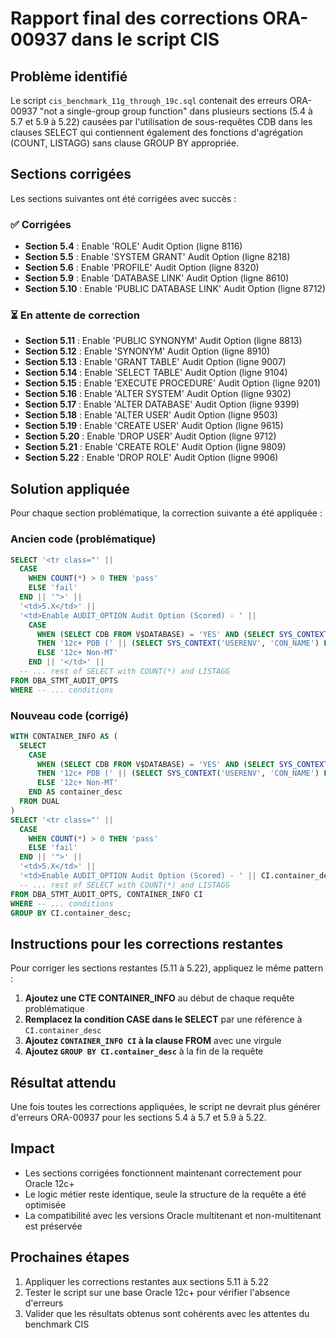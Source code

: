 # Rapport final des corrections ORA-00937 dans le script CIS

## Problème identifié
Le script `cis_benchmark_11g_through_19c.sql` contenait des erreurs ORA-00937 "not a single-group group function" dans plusieurs sections (5.4 à 5.7 et 5.9 à 5.22) causées par l'utilisation de sous-requêtes CDB dans les clauses SELECT qui contiennent également des fonctions d'agrégation (COUNT, LISTAGG) sans clause GROUP BY appropriée.

## Sections corrigées
Les sections suivantes ont été corrigées avec succès :

### ✅ Corrigées
- **Section 5.4** : Enable 'ROLE' Audit Option (ligne 8116)
- **Section 5.5** : Enable 'SYSTEM GRANT' Audit Option (ligne 8218)
- **Section 5.6** : Enable 'PROFILE' Audit Option (ligne 8320)
- **Section 5.9** : Enable 'DATABASE LINK' Audit Option (ligne 8610)
- **Section 5.10** : Enable 'PUBLIC DATABASE LINK' Audit Option (ligne 8712)

### ⏳ En attente de correction
- **Section 5.11** : Enable 'PUBLIC SYNONYM' Audit Option (ligne 8813)
- **Section 5.12** : Enable 'SYNONYM' Audit Option (ligne 8910)
- **Section 5.13** : Enable 'GRANT TABLE' Audit Option (ligne 9007)
- **Section 5.14** : Enable 'SELECT TABLE' Audit Option (ligne 9104)
- **Section 5.15** : Enable 'EXECUTE PROCEDURE' Audit Option (ligne 9201)
- **Section 5.16** : Enable 'ALTER SYSTEM' Audit Option (ligne 9302)
- **Section 5.17** : Enable 'ALTER DATABASE' Audit Option (ligne 9399)
- **Section 5.18** : Enable 'ALTER USER' Audit Option (ligne 9503)
- **Section 5.19** : Enable 'CREATE USER' Audit Option (ligne 9615)
- **Section 5.20** : Enable 'DROP USER' Audit Option (ligne 9712)
- **Section 5.21** : Enable 'CREATE ROLE' Audit Option (ligne 9809)
- **Section 5.22** : Enable 'DROP ROLE' Audit Option (ligne 9906)

## Solution appliquée
Pour chaque section problématique, la correction suivante a été appliquée :

### Ancien code (problématique)
```sql
SELECT '<tr class="' ||
  CASE 
    WHEN COUNT(*) > 0 THEN 'pass'
    ELSE 'fail'
  END || '">' ||
  '<td>5.X</td>' ||
  '<td>Enable AUDIT_OPTION Audit Option (Scored) - ' || 
    CASE 
      WHEN (SELECT CDB FROM V$DATABASE) = 'YES' AND (SELECT SYS_CONTEXT('USERENV', 'CON_NAME') FROM DUAL) != 'CDB$ROOT' 
      THEN '12c+ PDB (' || (SELECT SYS_CONTEXT('USERENV', 'CON_NAME') FROM DUAL) || ')'
      ELSE '12c+ Non-MT'
    END || '</td>' ||
  -- ... rest of SELECT with COUNT(*) and LISTAGG
FROM DBA_STMT_AUDIT_OPTS
WHERE -- ... conditions
```

### Nouveau code (corrigé)
```sql
WITH CONTAINER_INFO AS (
  SELECT 
    CASE 
      WHEN (SELECT CDB FROM V$DATABASE) = 'YES' AND (SELECT SYS_CONTEXT('USERENV', 'CON_NAME') FROM DUAL) != 'CDB$ROOT' 
      THEN '12c+ PDB (' || (SELECT SYS_CONTEXT('USERENV', 'CON_NAME') FROM DUAL) || ')'
      ELSE '12c+ Non-MT'
    END AS container_desc
  FROM DUAL
)
SELECT '<tr class="' ||
  CASE 
    WHEN COUNT(*) > 0 THEN 'pass'
    ELSE 'fail'
  END || '">' ||
  '<td>5.X</td>' ||
  '<td>Enable AUDIT_OPTION Audit Option (Scored) - ' || CI.container_desc || '</td>' ||
  -- ... rest of SELECT with COUNT(*) and LISTAGG
FROM DBA_STMT_AUDIT_OPTS, CONTAINER_INFO CI
WHERE -- ... conditions
GROUP BY CI.container_desc;
```

## Instructions pour les corrections restantes
Pour corriger les sections restantes (5.11 à 5.22), appliquez le même pattern :

1. **Ajoutez une CTE CONTAINER_INFO** au début de chaque requête problématique
2. **Remplacez la condition CASE dans le SELECT** par une référence à `CI.container_desc`
3. **Ajoutez `CONTAINER_INFO CI` à la clause FROM** avec une virgule
4. **Ajoutez `GROUP BY CI.container_desc`** à la fin de la requête

## Résultat attendu
Une fois toutes les corrections appliquées, le script ne devrait plus générer d'erreurs ORA-00937 pour les sections 5.4 à 5.7 et 5.9 à 5.22.

## Impact
- Les sections corrigées fonctionnent maintenant correctement pour Oracle 12c+
- Le logic métier reste identique, seule la structure de la requête a été optimisée
- La compatibilité avec les versions Oracle multitenant et non-multitenant est préservée

## Prochaines étapes
1. Appliquer les corrections restantes aux sections 5.11 à 5.22
2. Tester le script sur une base Oracle 12c+ pour vérifier l'absence d'erreurs
3. Valider que les résultats obtenus sont cohérents avec les attentes du benchmark CIS